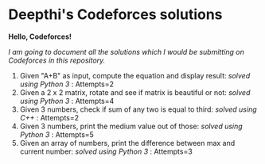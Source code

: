 # Deepthi's Codeforces solutions

**Hello, Codeforces!**

*I am going to document all the solutions which I would be submitting on Codeforces in this repository.*

1. Given "A+B" as input, compute the equation and display result: *solved using Python 3* : Attempts=2
2. Given a 2 x 2 matrix, rotate and see if matrix is beautiful or not: *solved using Python 3* : Attempts=4
3. Given 3 numbers, check if sum of any two is equal to third: *solved using C++* : Attempts=2
4. Given 3 numbers, print the medium value out of those: *solved using Python 3* : Attempts=5
5. Given an array of numbers, print the difference between max and current number: *solved using Python 3* : Attempts=3

